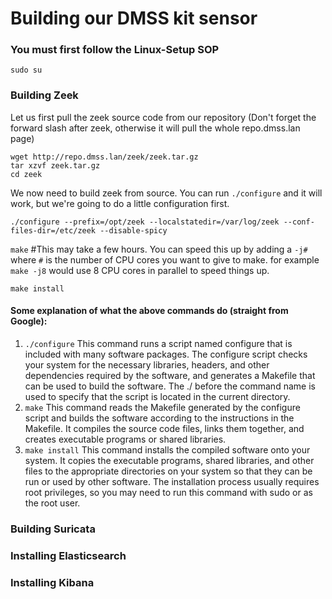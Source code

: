 # Building our DMSS kit sensor

### You must first follow the Linux-Setup SOP

`sudo su`

### Building Zeek

Let us first pull the zeek source code from our repository (Don't forget the forward slash after zeek, otherwise it will pull the whole repo.dmss.lan page)

```
wget http://repo.dmss.lan/zeek/zeek.tar.gz
tar xzvf zeek.tar.gz
cd zeek
```

We now need to build zeek from source. You can run `./configure` and it will work, but we're going to do a little configuration first.


`./configure --prefix=/opt/zeek --localstatedir=/var/log/zeek --conf-files-dir=/etc/zeek --disable-spicy`

`make`    #This may take a few hours. You can speed this up by adding a `-j#` where `#` is the number of CPU cores you want to give to make. for example `make -j8` would use 8 CPU cores in parallel to speed things up.

`make install`

#### Some explanation of what the above commands do (straight from Google):
1. `./configure` This command runs a script named configure that is included with many software packages. The configure script checks your system for the necessary libraries, headers, and other dependencies required by the software, and generates a Makefile that can be used to build the software. The ./ before the command name is used to specify that the script is located in the current directory.
2. `make` This command reads the Makefile generated by the configure script and builds the software according to the instructions in the Makefile. It compiles the source code files, links them together, and creates executable programs or shared libraries.
3. `make install` This command installs the compiled software onto your system. It copies the executable programs, shared libraries, and other files to the appropriate directories on your system so that they can be run or used by other software. The installation process usually requires root privileges, so you may need to run this command with sudo or as the root user.

### Building Suricata

### Installing Elasticsearch

### Installing Kibana



